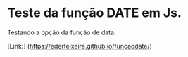 # Teste da função DATE em Js.

Testando a opção da função de data.

[Link:] (https://ederteixeira.github.io/funcaodate/)

